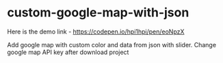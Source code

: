 # custom-google-map-with-json

Here is the demo link - https://codepen.io/hpi1hpi/pen/eoNpzX

Add google map with custom color and data from json with slider. Change google map API key after download project 

<script src="https://maps.googleapis.com/maps/api/js?key="Add API KEY"&callback=initMap" async defer></script>



